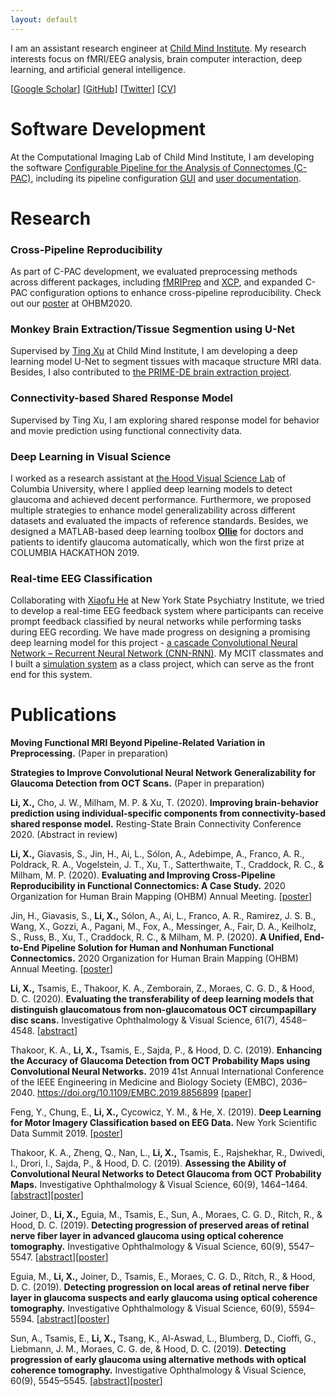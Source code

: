 ```yaml
---
layout: default
---
```


I am an assistant research engineer at [Child Mind Institute](https://childmind.org/). My research interests focus on fMRI/EEG analysis, brain computer interaction, deep learning, and artificial general intelligence.

[[Google Scholar](https://scholar.google.com/citations?user=YKtWorEAAAAJ&hl=en)] 
[[GitHub](https://github.com/SucyLi)]
[[Twitter](https://twitter.com/xin_hui_li)]
[[CV](/assets/cv/XinhuiLi-CV.pdf)]

# Software Development

At the Computational Imaging Lab of Child Mind Institute, I am developing the software [Configurable Pipeline for the Analysis of Connectomes (C-PAC)](https://fcp-indi.github.io/), including its pipeline configuration [GUI](https://github.com/FCP-INDI/C-PAC_GUI) and [user documentation](https://github.com/FCP-INDI/fcp-indi.github.com).


# Research

### Cross-Pipeline Reproducibility

As part of C-PAC development, we evaluated preprocessing methods across different packages, including [fMRIPrep](https://fmriprep.org/en/stable/) and [XCP](https://xcpengine.readthedocs.io/), and expanded C-PAC configuration options to enhance cross-pipeline reproducibility. Check out our [poster](/assets/poster/OHBM20_XL.pdf) at OHBM2020.

### Monkey Brain Extraction/Tissue Segmention using U-Net

Supervised by [Ting Xu](https://scholar.google.com/citations?hl=en&user=Ks7ywnAAAAAJ&view_op=list_works&sortby=pubdate) at Child Mind Institute, I am developing a deep learning model U-Net to segment tissues with macaque structure MRI data. Besides, I also contributed to [the PRIME-DE brain extraction project](https://github.com/TingsterX/PRIME-DE/tree/master/BrainExtraction).

### Connectivity-based Shared Response Model

Supervised by Ting Xu, I am exploring shared response model for behavior and movie prediction using functional connectivity data.

### Deep Learning in Visual Science

I worked as a research assistant at [the Hood Visual Science Lab](https://hoodvisualscience.psychology.columbia.edu/) of Columbia University, where I applied deep learning models to detect glaucoma and achieved decent performance. Furthermore, we proposed multiple strategies to enhance model generalizability across different datasets and evaluated the impacts of reference standards. Besides, we designed a MATLAB-based deep learning toolbox [**Ollie**](https://github.com/SucyLi/Ollie) for doctors and patients to identify glaucoma automatically, which won the first prize at COLUMBIA HACKATHON 2019.

### Real-time EEG Classification

Collaborating with [Xiaofu He](https://scholar.google.com/citations?hl=en&user=QJnxJFIAAAAJ&view_op=list_works&sortby=pubdate) at New York State Psychiatry Institute, we tried to develop a real-time EEG feedback system where participants can receive prompt feedback classified by neural networks while performing tasks during EEG recording. We have made progress on designing a promising deep learning model for this project - [a cascade Convolutional Neural Network – Recurrent Neural Network (CNN-RNN)](/assets/poster/NYSDS19_YF.pdf). My MCIT classmates and I built a [simulation system](https://github.com/SucyLi/Neural-Feedback-System) as a class project, which can serve as the front end for this system.


# Publications

**Moving Functional MRI Beyond Pipeline-Related Variation in Preprocessing.** (Paper in preparation)

**Strategies to Improve Convolutional Neural Network Generalizability for Glaucoma Detection from OCT Scans.** (Paper in preparation)

**Li, X.,** Cho, J. W., Milham, M. P. & Xu, T. (2020). **Improving brain-behavior prediction using individual-specific components from connectivity-based shared response model.** Resting-State Brain Connectivity Conference 2020. (Abstract in review)

**Li, X.,** Giavasis, S., Jin, H., Ai, L., Sólon, A., Adebimpe, A., Franco, A. R., Poldrack, R. A., Vogelstein, J. T., Xu, T., Satterthwaite, T., Craddock, R. C., & Milham, M. P. (2020). **Evaluating and Improving Cross-Pipeline Reproducibility in Functional Connectomics: A Case Study.** 2020 Organization for Human Brain Mapping (OHBM) Annual Meeting. [[poster](/assets/poster/OHBM20_XL.pdf)]

Jin, H., Giavasis, S., **Li, X.,** Sólon, A., Ai, L., Franco, A. R., Ramirez, J. S. B., Wang, X., Gozzi, A., Pagani, M., Fox, A., Messinger, A., Fair, D. A., Keilholz, S., Russ, B., Xu, T., Craddock, R. C., & Milham, M. P. (2020). **A Unified, End-to-End Pipeline Solution for Human and Nonhuman Functional Connectomics.** 2020 Organization for Human Brain Mapping (OHBM) Annual Meeting. [[poster](/assets/poster/OHBM20_HJ.pdf)]

**Li, X.,** Tsamis, E., Thakoor, K. A., Zemborain, Z., Moraes, C. G. D., & Hood, D. C. (2020). **Evaluating the transferability of deep learning models that distinguish glaucomatous from non-glaucomatous OCT circumpapillary disc scans.** Investigative Ophthalmology & Visual Science, 61(7), 4548–4548. [[abstract](https://iovs.arvojournals.org/article.aspx?articleid=2769404)]

Thakoor, K. A., **Li, X.,** Tsamis, E., Sajda, P., & Hood, D. C. (2019). **Enhancing the Accuracy of Glaucoma Detection from OCT Probability Maps using Convolutional Neural Networks.** 2019 41st Annual International Conference of the IEEE Engineering in Medicine and Biology Society (EMBC), 2036–2040. https://doi.org/10.1109/EMBC.2019.8856899 [[paper](https://doi.org/10.1109/EMBC.2019.8856899)]

Feng, Y., Chung, E., **Li, X.,** Cycowicz, Y. M., & He, X. (2019). **Deep Learning for Motor Imagery Classification based on EEG Data.** New York Scientific Data Summit 2019. [[poster](/assets/poster/NYSDS19_YF.pdf)]

Thakoor, K. A., Zheng, Q., Nan, L., **Li, X.,** Tsamis, E., Rajshekhar, R., Dwivedi, I., Drori, I., Sajda, P., & Hood, D. C. (2019). **Assessing the Ability of Convolutional Neural Networks to Detect Glaucoma from OCT Probability Maps.** Investigative Ophthalmology & Visual Science, 60(9), 1464–1464. [[abstract](http://iovs.arvojournals.org/article.aspx?articleid=2741905)][[poster](/assets/poster/ARVO19_KT.pdf)]

Joiner, D., **Li, X.,** Eguia, M., Tsamis, E., Sun, A., Moraes, C. G. D., Ritch, R., & Hood, D. C. (2019). **Detecting progression of preserved areas of retinal nerve fiber layer in advanced glaucoma using optical coherence tomography.** Investigative Ophthalmology & Visual Science, 60(9), 5547–5547. [[abstract](http://iovs.arvojournals.org/article.aspx?articleid=2746331)][[poster](/assets/poster/ARVO19_DJ.pdf)]

Eguia, M., **Li, X.,** Joiner, D., Tsamis, E., Moraes, C. G. D., Ritch, R., & Hood, D. C. (2019). **Detecting progression on local areas of retinal nerve fiber layer in glaucoma suspects and early glaucoma using optical coherence tomography.** Investigative Ophthalmology & Visual Science, 60(9), 5594–5594. [[abstract](http://iovs.arvojournals.org/article.aspx?articleid=2747020)][[poster](/assets/poster/ARVO19_ME.pdf)]

Sun, A., Tsamis, E., **Li, X.,** Tsang, K., Al-Aswad, L., Blumberg, D., Cioffi, G., Liebmann, J. M., Moraes, C. G. de, & Hood, D. C. (2019). **Detecting progression of early glaucoma using alternative methods with optical coherence tomography.** Investigative Ophthalmology & Visual Science, 60(9), 5545–5545. [[abstract](http://iovs.arvojournals.org/article.aspx?articleid=2746329)][[poster](/assets/poster/ARVO19_AS.pdf)]